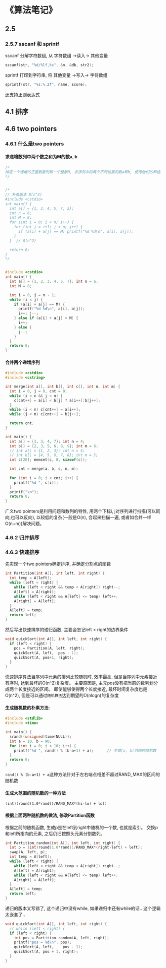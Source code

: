 # 《算法笔记》

## 2.5

### 2.5.7 sscanf 和 sprintf

sscanf  分解字符数组, 从 字符数组 ->读入-> 其他变量
```cpp
sscanf(str, "%d/%lf,%s", &n, &db, str2);
```

sprintf 打印到字符串, 将 其他变量 ->写入-> 字符数组
```cpp
sprintf(str, "%s:%.2f", name, score);
```

还支持正则表达式

## 4.1 排序

## 4.6 two pointers
### 4.6.1 什么是two pointers
#### 求递增数列中两个数之和为M的数a, b
```cpp
/*
给定一个递增的正整数数列和一个整数M, 求序列中的两个不同位置的数a和b, 使得他们的和恰好为M, 输出所有满足条件的方案
*/


/*
// 朴素版本 O(n^2)
#include <cstdio>
int main() {
  int a[] = {1, 3, 4, 5, 7, 2};
  int n = 6;
  int M = 8;
  for (int i = 0; i < n; i++) {
    for (int j = i+1; j < n; j++) {
      if (a[i] + a[j] == M) printf("%d %d\n", a[i], a[j]);
    }
  }  // O(n^2)

  return 0;
}
*/


#include <cstdio>
int main() {
  int a[] = {1, 2, 3, 4, 5, 7}; int n = 6;
  int M = 8;

  int i = 0, j = n - 1;
  while (i < j) {
    if (a[i] + a[j] == M) {
      printf("%d %d\n", a[i], a[j]);
      i++; j--;
    } else if (a[i] + a[j] < M) {
      i++;
    } else {
      j--;
    }
  }
  return 0;
}

```
#### 合并两个递增序列
```cpp
#include <cstdio>
#include <cstring>

int merge(int a[], int b[], int c[], int n, int m) {
  int i = 0, j = 0, cnt = 0;
  while (i < n && j < m) {
    c[cnt++] = a[i] < b[j] ? a[i++]:b[j++];
  }
  while (i < n) c[cnt++] = a[i++];
  while (j < m) c[cnt++] = b[j++];

  return cnt;
}

int main() {
  int a[] = {1, 3, 4, 7}; int n = 4;
  int b[] = {2, 3, 5, 6, 8, 9}; int m = 6;
  // int a[] = {1, 2, 3}; int n = 3;
  // int b[] = {4, 5, 6, 7, 8}; int m = 5;
  int c[20]; memset(c, 0, sizeof(c));

  int cnt = merge(a, b, c, n, m);
  
  for (int i = 0; i < cnt; i++) {
    printf("%d ", c[i]);
  }
  printf("\n");
  return 0;
}
```

广义two pointers是利用问题和数列的特性, 用两个下标i, j对序列进行扫描(可以同向,也可以反向), 以较低的复杂(一般是O(n), 合起来扫描一遍, 或者如合并一样O(n+m))解决问题。
### 4.6.2 归并排序
### 4.6.3 快速排序

先实现一个two pointers确定排序, 并确定分割点的函数

```cpp
int Partition(int A[], int left, int right) {
  int temp = A[left];
  while (left < right) {
    while (left < right && temp < A[right]) right--;
    A[left] = A[right];
    while (left < right && A[left] <= temp) left++;
    A[right] = A[left];
  }
  A[left] = temp;
  return left;
}
```

然后写出快速排序的递归函数, 主要会忘记left < right的边界条件
```cpp
void quickSort(int A[], int left, int right) {
  if (left < right) {
    pos = Partition(A, left, right);
    quickSort(A, left,  pos - 1);
    quickSort(A, pos+1, right);
  }
}
```


快速排序算法当序列中元素的排列比较随机时, 效率最高, 但是当序列中元素接近有序时, 达到最坏的O(n^2)复杂度。
主要原因是, 主元pos没有把当前的数列划分成两个长度接近的区间。
即使能够使得两个长度接近, 最坏时间复杂度也是O(n^2), 但是可以通过`随机算法`达到期望的O(nlogn)的复杂度


#### 生成随机数的朴素方法:

```cpp
#include <stdlib>
#include <time>

int main() {
  srand((unsigned)time(NULL));
  int a = 10, b = 90;
  for (int i = 0; i < 10; i++) {
    printf("%d ", rand() % (b-a+1) + a);      // 生成[a, b]范围的随机数
  }
  return 0;
}
```

`rand() % (b-a+1) + a`这种方法针对于左右端点相差不超过RAND_MAX的区间的随机数


#### 生成大范围的随机数的一种方法

`(int)(round(1.0*rand()/RAND_MAX*(hi-lo) + lo))`

#### 根据上面两种随机数的做法, 修改Partition函数

根据之前的随机函数, 生成p是在left到right中随机的一个数, 也就是索引。
交换p和left所指向的元素, 之后仍旧按照头元素分割数列。
```cpp
int Partition_random(int A[], int left, int right) {
  int p = (int)round(1.0*rand()/RAND_MAX*(right-left) + left);
  swap(A, left, p);
  int temp = A[left];
  while (left < right) {
    while (left < right && temp < A[right]) right--;
    A[left] = A[right];
    while (left < right && A[left] <= temp) left++;
    A[right] = A[left];
  }
  A[left] = temp;
  return left;
}
```


递归的版本又写错了, 这个递归中没有while, 如果递归中还有while的话.. 这个逻辑太嵌套了..
```cpp
void quickSort(int A[], int left, int right) {
  // while (left < right) {
  if (left < right) {
    int pos = Partition_random(A, left, right);
    printf("pos = %d\n", pos);
    quickSort(A, left,    pos - 1);
    quickSort(A, pos + 1, right);
  }
}
```

